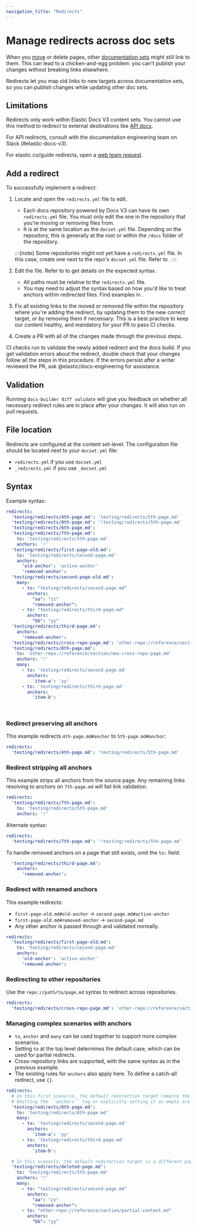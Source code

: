 ```yaml
---
navigation_title: "Redirects"
---
```


# Manage redirects across doc sets

When you [move](move.md) or delete pages, other [documentation sets](../configure/content-set/index.md) might still link to them. This can lead to a chicken-and-egg problem: you can't publish your changes without breaking links elsewhere.

Redirects let you map old links to new targets across documentation sets, so you can publish changes while updating other doc sets.

## Limitations

Redirects only work within Elastic Docs V3 content sets. You cannot use this method to redirect to external destinations like [API docs](https://www.elastic.co/docs/api/).

For API redirects, consult with the documentation engineering team on Slack (#elastic-docs-v3).

For elastic.co/guide redirects, open a [web team request](http://ela.st/web-request).

## Add a redirect

To successfully implement a redirect:

1. Locate and open the `redirects.yml` file to edit.
   - Each docs repository powered by Docs V3 can have its own `redirects.yml` file. You must only edit the one in the repository that you're moving or removing files from.
   - It is at the same location as the `docset.yml` file. Depending on the repository, this is generally at the root or within the `/docs` folder of the repository.

   :::{note}
   Some repositories might not yet have a `redirects.yml` file. In this case, create one next to the repo's `docset.yml` file. Refer to [](#file-location).
   :::

2. Edit the file. Refer to [](#syntax) to get details on the expected syntax.
   - All paths must be relative to the `redirects.yml` file.
   - You may need to adjust the syntax based on how you'd like to treat anchors within redirected files. Find examples in [](#syntax).

3. Fix all existing links to the moved or removed file within the repository where you're adding the redirect, by updating them to the new correct target, or by removing them if necessary. This is a best practice to keep our content healthy, and mandatory for your PR to pass CI checks.

4. Create a PR with all of the changes made through the previous steps. 

CI checks run to validate the newly added redirect and the docs build. 
If you get validation errors about the redirect, double check that your changes follow all the steps in this procedure. If the errors persist after a writer reviewed the PR, ask @elastic/docs-engineering for assistance.

## Validation

Running `docs-builder diff validate` will give you feedback on whether all necessary redirect rules are in place after your changes. It will also run on pull requests.

## File location

Redirects are configured at the content set-level.
The configuration file should be located next to your `docset.yml` file:

* `redirects.yml` if you use `docset.yml`
* `_redirects.yml` if you use `_docset.yml`

## Syntax

Example syntax:

```yaml
redirects:
  'testing/redirects/4th-page.md': 'testing/redirects/5th-page.md'
  'testing/redirects/9th-page.md': '!testing/redirects/5th-page.md'
  'testing/redirects/6th-page.md':
  'testing/redirects/7th-page.md':
    to: 'testing/redirects/5th-page.md'
    anchors: '!'
  'testing/redirects/first-page-old.md':
    to: 'testing/redirects/second-page.md'
    anchors:
      'old-anchor': 'active-anchor'
      'removed-anchor':
  'testing/redirects/second-page-old.md':
    many:
      - to: "testing/redirects/second-page.md"
        anchors:
          "aa": "zz"
          "removed-anchor":
      - to: "testing/redirects/third-page.md"
        anchors:
          "bb": "yy"
  'testing/redirects/third-page.md':
    anchors:
      'removed-anchor':
  'testing/redirects/cross-repo-page.md': 'other-repo://reference/section/new-cross-repo-page.md'
  'testing/redirects/8th-page.md':
    to: 'other-repo://reference/section/new-cross-repo-page.md'
    anchors: '!'
    many:
      - to: 'testing/redirects/second-page.md'
        anchors:
          'item-a': 'yy'
      - to: 'testing/redirects/third-page.md'
        anchors:
          'item-b': 
            
  
```

### Redirect preserving all anchors

This example redirects `4th-page.md#anchor` to `5th-page.md#anchor`:

```yaml
redirects:
  'testing/redirects/4th-page.md': 'testing/redirects/5th-page.md'
```
### Redirect stripping all anchors

This example strips all anchors from the source page.
Any remaining links resolving to anchors on `7th-page.md` will fail link validation.

```yaml
redirects:
  'testing/redirects/7th-page.md':
    to: 'testing/redirects/5th-page.md'
    anchors: '!'
```

Alternate syntax:

```yaml
redirects:
  'testing/redirects/7th-page.md': '!testing/redirects/5th-page.md'
```

To handle removed anchors on a page that still exists, omit the `to:` field:

```yaml
  'testing/redirects/third-page.md':
    anchors:
      'removed-anchor':
```

### Redirect with renamed anchors

This example redirects:

- `first-page-old.md#old-anchor` → `second-page.md#active-anchor`
- `first-page-old.md#removed-anchor` → `second-page.md`
- Any other anchor is passed through and validated normally.

```yaml
redirects:
  'testing/redirects/first-page-old.md':
    to: 'testing/redirects/second-page.md'
    anchors:
      'old-anchor': 'active-anchor'
      'removed-anchor':
```

### Redirecting to other repositories

Use the `repo://path/to/page.md` syntax to redirect across repositories.

```yaml
redirects:
  'testing/redirects/cross-repo-page.md': 'other-repo://reference/section/new-cross-repo-page.md'
```

### Managing complex scenarios with anchors

* `to`, `anchor` and `many` can be used together to support more complex scenarios.
* Setting `to` at the top level determines the default case, which can be used for partial redirects.
* Cross-repository links are supported, with the same syntax as in the previous example.
* The existing rules for `anchors` also apply here. To define a catch-all redirect, use `{}`.

```yaml
redirects:
  # In this first scenario, the default redirection target remains the same page, with anchors being preserved. 
  # Omitting the ``anchors`` tag or explicitly setting it as empty are both supported.
  'testing/redirects/8th-page.md':
    to: 'testing/redirects/8th-page.md'
    many:
      - to: 'testing/redirects/second-page.md'
        anchors:
          'item-a': 'yy'
      - to: 'testing/redirects/third-page.md'
        anchors:
          'item-b':

  # In this scenario, the default redirection target is a different page, and anchors are dropped.
  'testing/redirects/deleted-page.md':
    to: 'testing/redirects/5th-page.md'
    anchors: '!'
    many:
      - to: "testing/redirects/second-page.md"
        anchors:
          "aa": "zz"
          "removed-anchor":
      - to: "other-repo://reference/section/partial-content.md"
        anchors:
          "bb": "yy"
```
